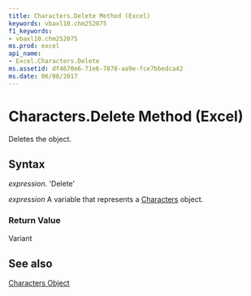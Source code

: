 ```yaml
---
title: Characters.Delete Method (Excel)
keywords: vbaxl10.chm252075
f1_keywords:
- vbaxl10.chm252075
ms.prod: excel
api_name:
- Excel.Characters.Delete
ms.assetid: df4670e6-71e6-7878-aa9e-fce7bbedca42
ms.date: 06/08/2017
---
```



# Characters.Delete Method (Excel)

Deletes the object.


## Syntax

 _expression_. 'Delete'

 _expression_ A variable that represents a [Characters](./Excel.Characters.md) object.


### Return Value

Variant


## See also


[Characters Object](Excel.Characters.md)

